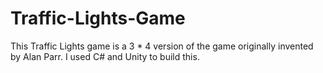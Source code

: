 # Traffic-Lights-Game
This Traffic Lights game is a 3 * 4 version of the game originally invented by Alan Parr. I used C# and Unity to build this. 
